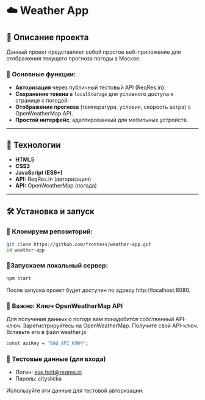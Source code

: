 # ☁️ Weather App  

## 📌 Описание проекта  
Данный проект представляет собой простое веб-приложение для отображения текущего прогноза погоды в Москве.  

### 🔹 Основные функции:  
- **Авторизация** через публичный тестовый API (ReqRes.in).  
- **Сохранение токена** в `localStorage` для условного доступа к странице с погодой.  
- **Отображение прогноза** (температура, условия, скорость ветра) с OpenWeatherMap API.  
- **Простой интерфейс**, адаптированный для мобильных устройств.  

---

## 🚀 Технологии  
- **HTML5**  
- **CSS3**  
- **JavaScript (ES6+)**  
- **API:** ReqRes.in (авторизация)  
- **API:** OpenWeatherMap (погода)  

---

## 🛠️ Установка и запуск  

### 🔹 Клонируем репозиторий:  
```bash
git clone https://github.com/frontess/weather-app.git
cd weather-app
```

### 🔹Запускаем локальный сервер:
```bash
npm start
```
После запуска проект будет доступен по адресу http://localhost:8080.

### 🔑 Важно: Ключ OpenWeatherMap API
Для получения данных о погоде вам понадобится собственный API-ключ.
Зарегистрируйтесь на OpenWeatherMap.
Получите свой API-ключ.
Вставьте его в файл weather.js:
```bash
const apiKey = "ВАШ_API_КЛЮЧ";
```

### 📝 Тестовые данные (для входа)
- Логин: eve.holt@reqres.in
- Пароль: cityslicka

Используйте эти данные для тестовой авторизации.
